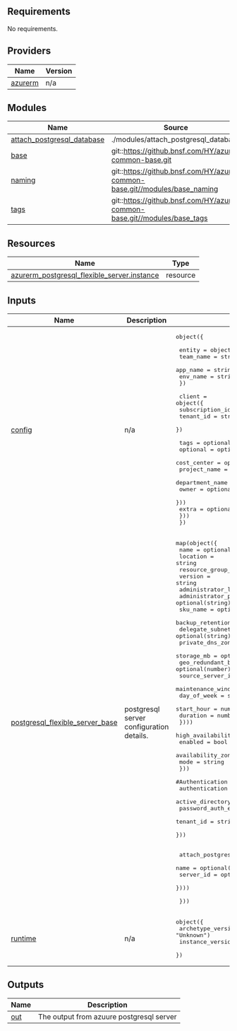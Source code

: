 ## Requirements

No requirements.

## Providers

| Name | Version |
|------|---------|
| <a name="provider_azurerm"></a> [azurerm](#provider\_azurerm) | n/a |

## Modules

| Name | Source | Version |
|------|--------|---------|
| <a name="module_attach_postgresql_database"></a> [attach\_postgresql\_database](#module\_attach\_postgresql\_database) | ./modules/attach_postgresql_database | n/a |
| <a name="module_base"></a> [base](#module\_base) | git::https://github.bnsf.com/HY/azure-common-base.git | structure |
| <a name="module_naming"></a> [naming](#module\_naming) | git::https://github.bnsf.com/HY/azure-common-base.git//modules/base_naming | structure |
| <a name="module_tags"></a> [tags](#module\_tags) | git::https://github.bnsf.com/HY/azure-common-base.git//modules/base_tags | structure |

## Resources

| Name | Type |
|------|------|
| [azurerm_postgresql_flexible_server.instance](https://registry.terraform.io/providers/hashicorp/azurerm/latest/docs/resources/postgresql_flexible_server) | resource |

## Inputs

| Name | Description | Type | Default | Required |
|------|-------------|------|---------|:--------:|
| <a name="input_config"></a> [config](#input\_config) | n/a | <pre>object({<br><br>    entity = object({<br>      team_name = string<br>      app_name  = string<br>      env_name  = string<br>    })<br><br>    client = object({<br>      subscription_id = string<br>      tenant_id       = string<br>    })<br><br>    tags = optional(object({<br>      optional = optional(object({<br>        cost_center     = optional(string)<br>        project_name    = optional(string)<br>        department_name = optional(string)<br>        owner           = optional(string)<br>      }))<br>      extra = optional(map(string))<br>    }))<br>  })</pre> | n/a | yes |
| <a name="input_postgresql_flexible_server_base"></a> [postgresql\_flexible\_server\_base](#input\_postgresql\_flexible\_server\_base) | postgresql server configuration details. | <pre>map(object({<br>    name                      = optional(string)<br>    location                  = string<br>    resource_group_name       = optional(string)<br>    version                   = string<br>    administrator_login       = string<br>    administrator_password    = optional(string)<br>    sku_name                  = optional(string)<br>    backup_retention_days     = optional(number)<br>    delegate_subnet_id       = optional(string)<br>    private_dns_zone_id       = optional(string)<br>    storage_mb                = optional(number)<br>    geo_redundant_backup_enable = optional(number)<br>    source_server_id           = optional(string)<br>    maintenance_window          = optional(map(object({<br>      day_of_week              = string<br>      start_hour               = number<br>      duration                 = number<br>    })))<br>    high_availability_enabled   = optional(object({<br>      enabled                   = bool<br>      availability_zone         = string  <br>      mode                      = string<br>      }))<br>    #Authentication block<br>    authentication                  = optional(object({<br>      active_directory_auth_enable  = bool<br>      password_auth_enabled         = bool<br>      tenant_id                     = string //active directory_auth must be set to true first<br>    }))<br>      <br><br>    attach_postgresql_database = optional(map(object({<br>      name                     = optional(string)<br>      server_id                = optional(string)<br>    })))<br><br>  }))</pre> | n/a | yes |
| <a name="input_runtime"></a> [runtime](#input\_runtime) | n/a | <pre>object({<br>    archetype_version = optional(string, "Unknown")<br>    instance_version  = optional(string, "Unknown")<br>  })</pre> | <pre>{<br>  "archetype_version": "Unknown",<br>  "instance_version": "Unknown"<br>}</pre> | no |

## Outputs

| Name | Description |
|------|-------------|
| <a name="output_out"></a> [out](#output\_out) | The output from azuure postgresql server |
